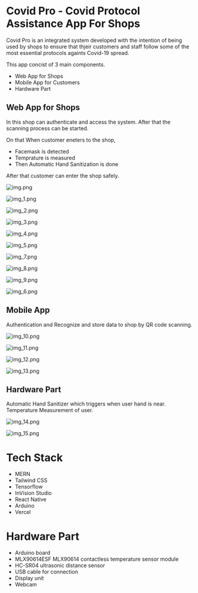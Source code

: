 # Covid Pro - Covid Protocol Assistance App For Shops

Covid Pro is an integrated system developed with the intention of being used by shops to ensure that thjeir customers and staff follow some of the most essential protocols againts Covid-19 spread.

This app concist of 3 main components.
- Web App for Shops
- Mobile App for Customers
- Hardware Part

## Web App for Shops

In this shop can authenticate and access the system. After that the scanning process can be started.

On that When customer eneters to the shop,
- Facemask is detected
- Temprature is measured
- Then Automatic Hand Sanitization is done 

After that customer can enter the shop safely.

![img.png](https://github.com/CovidPro/.github/blob/main/profile/img.png)

![img_1.png](profile/img_1.png)

![img_2.png](img_2.png)

![img_3.png](img_3.png)

![img_4.png](img_4.png)

![img_5.png](img_5.png)

![img_7.png](img_7.png)

![img_8.png](img_8.png)

![img_9.png](img_9.png)

![img_6.png](img_6.png)




## Mobile App

Authentication and Recognize and store data to shop by QR code scanning.

![img_10.png](img_10.png)

![img_11.png](img_11.png)

![img_12.png](img_12.png)

![img_13.png](img_13.png)

## Hardware Part

Automatic Hand Sanitizer which triggers when user hand is near.
Temperature Measurement of user.

![img_14.png](img_14.png)

![img_15.png](img_15.png)


# Tech Stack

- MERN
- Tailwind CSS
- Tensorflow
- InVision Studio
- React Native
- Arduino
- Vercel

# Hardware Part

- Arduino board
- MLX90614ESF MLX90614 contactless temperature sensor module
- HC-SR04 ultrasonic distance sensor
- USB cable for connection
- Display unit
- Webcam
